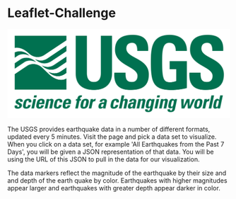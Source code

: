 # Leaflet-Challenge

![1-Logo.png](Images/1-Logo.png)

The USGS provides earthquake data in a number of different formats, updated every 5 minutes. Visit the page and pick a data set to visualize. When you click on a data set, for example 'All Earthquakes from the Past 7 Days', you will be given a JSON representation of that data. You will be using the URL of this JSON to pull in the data for our visualization.

The data markers reflect the magnitude of the earthquake by their size and and depth of the earth quake by color. Earthquakes with higher magnitudes appear larger and earthquakes with greater depth appear darker in color.
